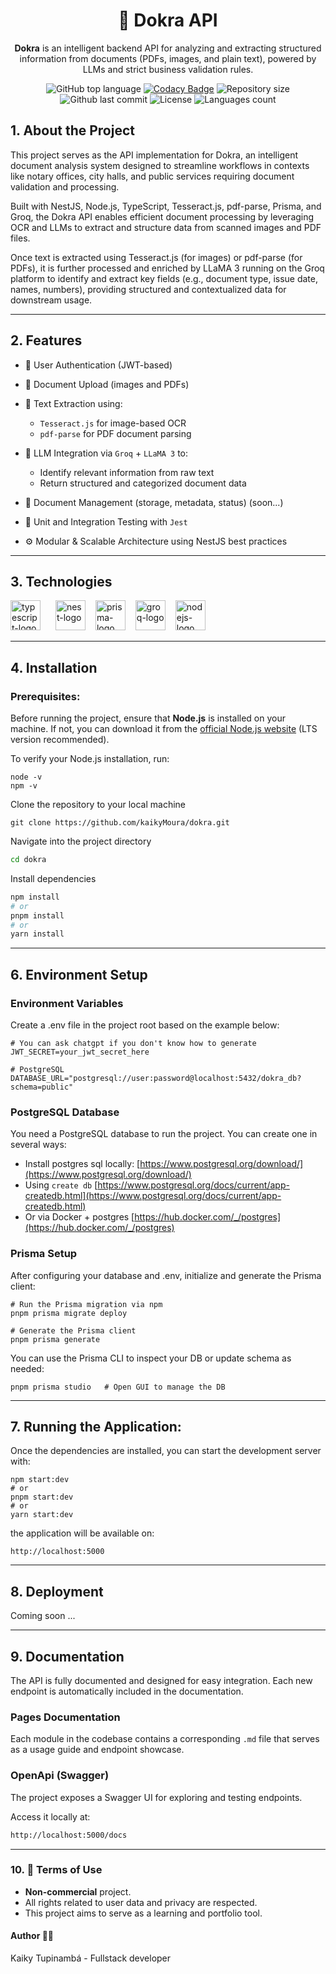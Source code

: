 <div align="center">

# 📄 Dokra API


**Dokra** is an intelligent backend API for analyzing and extracting structured information from documents (PDFs, images, and plain text), powered by LLMs and strict business validation rules.

</div>

<div align="center">
  
![GitHub top language](https://img.shields.io/github/languages/top/kaikyMoura/dokra)
[![Codacy Badge](https://app.codacy.com/project/badge/Grade/ce1f958181d743b98107dbc70dfac5ed)](https://app.codacy.com/gh/kaikyMoura/dokra/dashboard?utm_source=gh&utm_medium=referral&utm_content=&utm_campaign=Badge_grade)
![Repository size](https://img.shields.io/github/repo-size/kaikyMoura/dokra)
![Github last commit](https://img.shields.io/github/last-commit/kaikyMoura/dokra)
![License](https://img.shields.io/aur/license/LICENSE)
![Languages count](https://img.shields.io/github/languages/count/kaikyMoura/dokra)

</div>

## 1. About the Project

This project serves as the API implementation for Dokra, an intelligent document analysis system designed to streamline workflows in contexts like notary offices, city halls, and public services requiring document validation and processing.

Built with NestJS, Node.js, TypeScript, Tesseract.js, pdf-parse, Prisma, and Groq, the Dokra API enables efficient document processing by leveraging OCR and LLMs to extract and structure data from scanned images and PDF files.

Once text is extracted using Tesseract.js (for images) or pdf-parse (for PDFs), it is further processed and enriched by LLaMA 3 running on the Groq platform to identify and extract key fields (e.g., document type, issue date, names, numbers), providing structured and contextualized data for downstream usage.

---

## 2. Features

- 🔐 User Authentication (JWT-based)
- 📄 Document Upload (images and PDFs)
- 🧠 Text Extraction using:
  - `Tesseract.js` for image-based OCR
  - `pdf-parse` for PDF document parsing

- 🤖 LLM Integration via `Groq` + `LLaMA 3` to:
  - Identify relevant information from raw text
  - Return structured and categorized document data 

- 📂 Document Management (storage, metadata, status) (soon...)

- 🧪 Unit and Integration Testing with `Jest`

- ⚙️ Modular & Scalable Architecture using NestJS best practices

---

## 3. Technologies

<div style="display: inline-block">
  <img alt="typescript-logo" width="48" style="margin-right: 20px" src="https://cdn.jsdelivr.net/gh/devicons/devicon@latest/icons/typescript/typescript-original.svg" />
  <img alt="nest-logo" width="48" style="margin-right: 12px" src="https://cdn.jsdelivr.net/gh/devicons/devicon@latest/icons/nestjs/nestjs-original-wordmark.svg" />
  <img alt="prisma-logo" width="48" style="margin-right: 12px" src="https://cdn.jsdelivr.net/gh/devicons/devicon@latest/icons/prisma/prisma-original.svg" />
  <img alt="groq-logo" width="48" style="margin-right: 12px" src="https://github.com/user-attachments/assets/5f3b415e-65e7-49e8-b769-855c4605af4c" />
  <img alt="nodejs-logo" width="48" src="https://cdn.jsdelivr.net/gh/devicons/devicon@latest/icons/nodejs/nodejs-original-wordmark.svg" />
  
</div>

---

## 4. Installation
### Prerequisites:
Before running the project, ensure that **Node.js** is installed on your machine. If not, you can download it from the [official Node.js website](https://nodejs.org/en/) (LTS version recommended).

To verify your Node.js installation, run:

```console
node -v
npm -v
```

Clone the repository to your local machine

```console
git clone https://github.com/kaikyMoura/dokra.git
```

Navigate into the project directory

```bash
cd dokra
```
Install dependencies

```bash
npm install
# or
pnpm install
# or
yarn install
```

---

## 6.  Environment Setup

### Environment Variables
Create a .env file in the project root based on the example below:

```env
# You can ask chatgpt if you don't know how to generate
JWT_SECRET=your_jwt_secret_here

# PostgreSQL
DATABASE_URL="postgresql://user:password@localhost:5432/dokra_db?schema=public"

```

### PostgreSQL Database
You need a PostgreSQL database to run the project. You can create one in several ways:
- Install postgres sql locally: [https://www.postgresql.org/download/](https://www.postgresql.org/download/)
- Using `create db` [https://www.postgresql.org/docs/current/app-createdb.html](https://www.postgresql.org/docs/current/app-createdb.html)
- Or via Docker + postgres [https://hub.docker.com/_/postgres](https://hub.docker.com/_/postgres)

### Prisma Setup
After configuring your database and .env, initialize and generate the Prisma client:

```console
# Run the Prisma migration via npm
pnpm prisma migrate deploy

# Generate the Prisma client
pnpm prisma generate
```

You can use the Prisma CLI to inspect your DB or update schema as needed:

```console
pnpm prisma studio   # Open GUI to manage the DB
```

---

## 7. Running the Application:
Once the dependencies are installed, you can start the development server with:

```console
npm start:dev
# or
pnpm start:dev
# or
yarn start:dev
```

the application will be available on:

```console
http://localhost:5000
```

--- 

## 8. Deployment
Coming soon ...

---

## 9. Documentation
The API is fully documented and designed for easy integration. Each new endpoint is automatically included in the documentation.

### Pages Documentation
Each module in the codebase contains a corresponding `.md` file that serves as a usage guide and endpoint showcase.

### OpenApi (Swagger)
The project exposes a Swagger UI for exploring and testing endpoints.

Access it locally at:
```bash
http://localhost:5000/docs
```

---

### 10. 📝 Terms of Use
- **Non-commercial** project.
- All rights related to user data and privacy are respected.
- This project aims to serve as a learning and portfolio tool.

#### Author 👨‍💻
Kaiky Tupinambá - Fullstack developer
